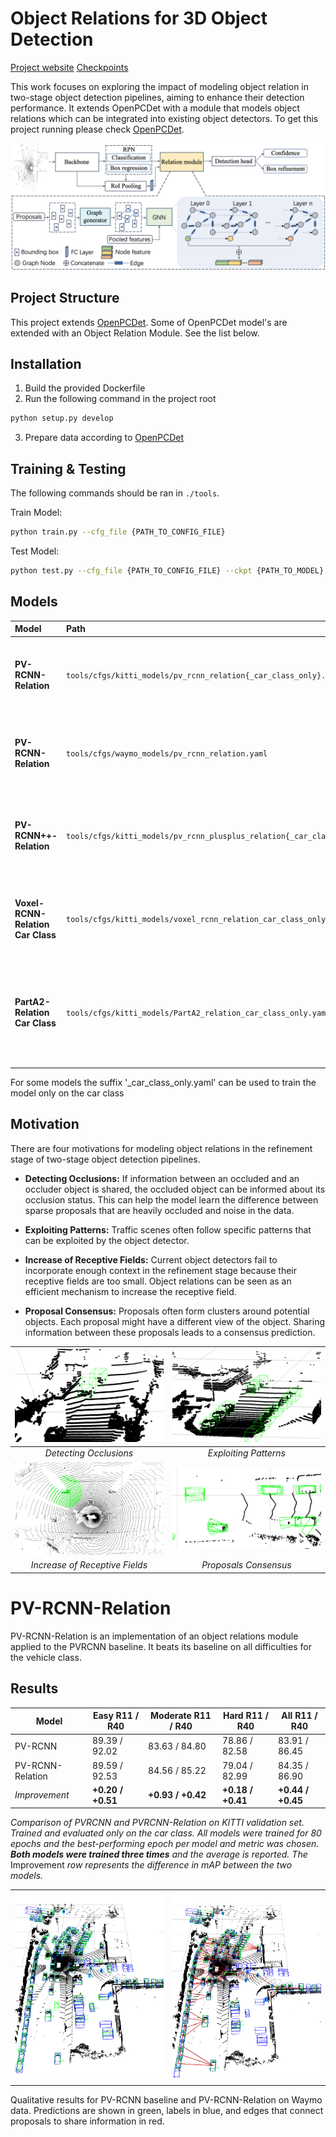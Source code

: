 # Object Relations for 3D Object Detection

[Project website](https://graphrelate3d.github.io)  [Checkpoints]()

This work focuses on exploring the impact of modeling object relation in two-stage object detection pipelines, aiming to enhance their detection performance. It extends OpenPCDet with a module that models object relations which can be integrated into existing object detectors. To get this project running please check [OpenPCDet](https://github.com/open-mmlab/OpenPCDet).
<p align="center">
<img src="resources/pipeline.png"/>
</p>

## Project Structure

This project extends [OpenPCDet](https://github.com/open-mmlab/OpenPCDet). Some of OpenPCDet model's are extended with an Object Relation Module. See the list below.

## Installation

1. Build the provided Dockerfile
2. Run the following command in the project root
```bash
python setup.py develop
```
3. Prepare data according to [OpenPCDet](https://github.com/open-mmlab/OpenPCDet)

## Training & Testing
The following commands should be ran in ``./tools``.

Train Model:
```bash
python train.py --cfg_file {PATH_TO_CONFIG_FILE}
```

Test Model:
```bash
python test.py --cfg_file {PATH_TO_CONFIG_FILE} --ckpt {PATH_TO_MODEL}
```

## Models

| Model                                 | Path                                                                      | Description                                                               | Dataset |
| :------------------------------------ | :------------------------------------------------------------------------ | :------------------------------------------------------------------------ | :------ |
| **PV-RCNN-Relation**                  | `tools/cfgs/kitti_models/pv_rcnn_relation{_car_class_only}.yaml`          | PV-RCNN model extended with the Object Relation Module.                   | KITTI   |
| **PV-RCNN-Relation**                  | `tools/cfgs/waymo_models/pv_rcnn_relation.yaml`          | PV-RCNN model extended with the Object Relation Module.                   | Waymo   |
| **PV-RCNN++-Relation**                | `tools/cfgs/kitti_models/pv_rcnn_plusplus_relation{_car_class_only}.yaml` | PV-RCNN++ model extended with the Object Relation Module.                 | KITTI   |
| **Voxel-RCNN-Relation Car Class**     | `tools/cfgs/kitti_models/voxel_rcnn_relation_car_class_only.yaml`         | Voxel-RCNN extended with the Object Relation Module.                      | KITTI   |
| **PartA2-Relation Car Class**         | `tools/cfgs/kitti_models/PartA2_relation_car_class_only.yaml`             | PartA2 model extended with the Object Relation Module, trained only on the car class. | KITTI   |


For some models the suffix '_car_class_only.yaml' can be used to train the model only on the car class






## Motivation

There are four motivations for modeling object relations in the refinement stage of two-stage object detection pipelines.

- **Detecting Occlusions:** If information between an occluded and an occluder object is shared, the occluded object can be informed about its occlusion status. This can help the model learn the difference between sparse proposals that are heavily occluded and noise in the data.

- **Exploiting Patterns:** Traffic scenes often follow specific patterns that can be exploited by the object detector.

- **Increase of Receptive Fields:** Current object detectors fail to incorporate enough context in the refinement stage because their receptive fields are too small. Object relations can be seen as an efficient mechanism to increase the receptive field.

- **Proposal Consensus:** Proposals often form clusters around potential objects. Each proposal might have a different view of the object. Sharing information between these proposals leads to a consensus prediction.


| ![Image 1](resources/occlusion.png) | ![Image 2](resources/pattern.png) |
|:-:|:-:|
| *Detecting Occlusions*      | *Exploiting Patterns*      |
| ![Image 3](resources/radius.png) | ![Image 4](resources/proposal_consensus.png)
| *Increase of Receptive Fields*      | *Proposals Consensus*      |


# PV-RCNN-Relation

PV-RCNN-Relation is an implementation of an object relations module applied to the PVRCNN baseline. It beats its baseline on all difficulties for the vehicle class.


## Results

| Model             | Easy R11 / R40 | Moderate R11 / R40 | Hard R11 / R40 | All R11 / R40 |
|-------------------|----------------|--------------------|----------------|---------------|
| PV-RCNN            | 89.39 / 92.02  | 83.63 / 84.80      | 78.86 / 82.58  | 83.91 / 86.45 |
| PV-RCNN-Relation   | 89.59 / 92.53  | 84.56 / 85.22      | 79.04 / 82.99  | 84.35 / 86.90 |
| *Improvement*     | **+0.20 / +0.51** | **+0.93 / +0.42** | **+0.18 / +0.41** | **+0.44 / +0.45** |

*Comparison of PVRCNN and PVRCNN-Relation on KITTI validation set. Trained and evaluated only on the car class. All models were trained for 80 epochs and the best-performing epoch per model and metric was chosen. **Both models were trained three times** and the average is reported. The* Improvement *row represents the difference in mAP between the two models.*


| | |
|:-------------------------:|:-------------------------:|
| ![Image 1](resources/side.png) | ![Image 2](resources/relation_side.png) |
|  |  |

Qualitative results for PV-RCNN baseline and PV-RCNN-Relation on Waymo data. Predictions are shown in green, labels in blue, and edges that connect proposals to share information in red. 







